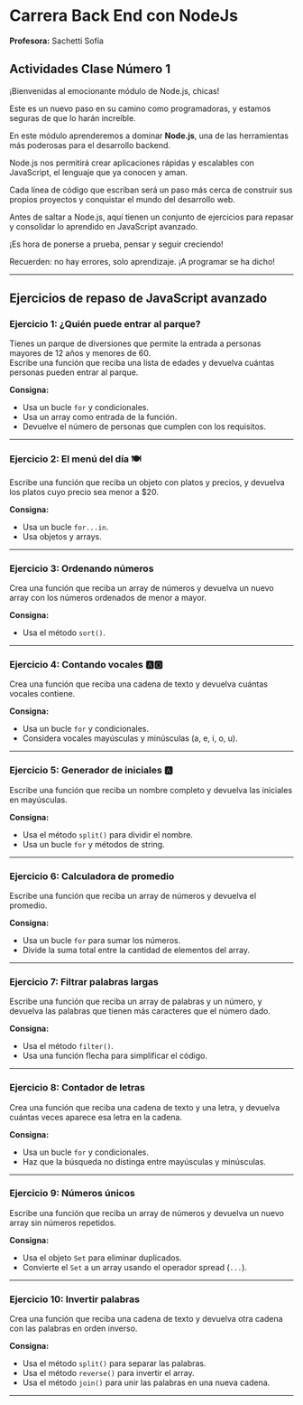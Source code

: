 # Carrera Back End con NodeJs  
**Profesora:** Sachetti Sofía

## Actividades Clase Número 1

¡Bienvenidas al emocionante módulo de Node.js, chicas!

Este es un nuevo paso en su camino como programadoras, y estamos seguras de que lo harán increíble.  

En este módulo aprenderemos a dominar **Node.js**, una de las herramientas más poderosas para el desarrollo backend.

Node.js nos permitirá crear aplicaciones rápidas y escalables con JavaScript, el lenguaje que ya conocen y aman.

Cada línea de código que escriban será un paso más cerca de construir sus propios proyectos y conquistar el mundo del desarrollo web.

Antes de saltar a Node.js, aquí tienen un conjunto de ejercicios para repasar y consolidar lo aprendido en JavaScript avanzado.

¡Es hora de ponerse a prueba, pensar y seguir creciendo!

Recuerden: no hay errores, solo aprendizaje. ¡A programar se ha dicho!

---

## Ejercicios de repaso de JavaScript avanzado

### Ejercicio 1: ¿Quién puede entrar al parque?
Tienes un parque de diversiones que permite la entrada a personas mayores de 12 años y menores de 60.  
Escribe una función que reciba una lista de edades y devuelva cuántas personas pueden entrar al parque.

**Consigna:**
- Usa un bucle `for` y condicionales.
- Usa un array como entrada de la función.
- Devuelve el número de personas que cumplen con los requisitos.

---

### Ejercicio 2: El menú del día 🍽️
Escribe una función que reciba un objeto con platos y precios, y devuelva los platos cuyo precio sea menor a $20.

**Consigna:**
- Usa un bucle `for...in`.
- Usa objetos y arrays.

---

### Ejercicio 3: Ordenando números
Crea una función que reciba un array de números y devuelva un nuevo array con los números ordenados de menor a mayor.

**Consigna:**
- Usa el método `sort()`.

---

### Ejercicio 4: Contando vocales 🅰️🅾️
Crea una función que reciba una cadena de texto y devuelva cuántas vocales contiene.

**Consigna:**
- Usa un bucle `for` y condicionales.
- Considera vocales mayúsculas y minúsculas (a, e, i, o, u).

---

### Ejercicio 5: Generador de iniciales 🅰️
Escribe una función que reciba un nombre completo y devuelva las iniciales en mayúsculas.

**Consigna:**
- Usa el método `split()` para dividir el nombre.
- Usa un bucle `for` y métodos de string.

---

### Ejercicio 6: Calculadora de promedio
Escribe una función que reciba un array de números y devuelva el promedio.

**Consigna:**
- Usa un bucle `for` para sumar los números.
- Divide la suma total entre la cantidad de elementos del array.

---

### Ejercicio 7: Filtrar palabras largas
Escribe una función que reciba un array de palabras y un número, y devuelva las palabras que tienen más caracteres que el número dado.

**Consigna:**
- Usa el método `filter()`.
- Usa una función flecha para simplificar el código.

---

### Ejercicio 8: Contador de letras
Crea una función que reciba una cadena de texto y una letra, y devuelva cuántas veces aparece esa letra en la cadena.

**Consigna:**
- Usa un bucle `for` y condicionales.
- Haz que la búsqueda no distinga entre mayúsculas y minúsculas.

---

### Ejercicio 9: Números únicos
Escribe una función que reciba un array de números y devuelva un nuevo array sin números repetidos.

**Consigna:**
- Usa el objeto `Set` para eliminar duplicados.
- Convierte el `Set` a un array usando el operador spread (`...`).

---

### Ejercicio 10: Invertir palabras
Crea una función que reciba una cadena de texto y devuelva otra cadena con las palabras en orden inverso.

**Consigna:**
- Usa el método `split()` para separar las palabras.
- Usa el método `reverse()` para invertir el array.
- Usa el método `join()` para unir las palabras en una nueva cadena.

---
